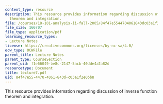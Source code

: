 ```yaml
---
content_type: resource
description: This resource provides information regarding discussion of inverse function
  theorem and integration.
file: /courses/18-101-analysis-ii-fall-2005/84f47e5544704061843dc03a1f2e0bb8_lecture7.pdf
file_size: 166707
file_type: application/pdf
learning_resource_types:
- Lecture Notes
license: https://creativecommons.org/licenses/by-nc-sa/4.0/
ocw_type: OCWFile
parent_title: Lecture Notes
parent_type: CourseSection
parent_uid: f1e66049-be8c-2147-5acb-40dde4a2a82d
resourcetype: Document
title: lecture7.pdf
uid: 84f47e55-4470-4061-843d-c03a1f2e0bb8
---
```

This resource provides information regarding discussion of inverse function theorem and integration.